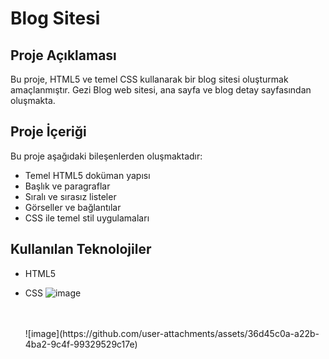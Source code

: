 # Blog Sitesi
## Proje Açıklaması
 Bu proje, HTML5 ve temel CSS kullanarak bir blog sitesi oluşturmak amaçlanmıştır. Gezi Blog web sitesi, ana sayfa ve blog detay sayfasından oluşmakta.
## Proje İçeriği 
Bu proje aşağıdaki bileşenlerden oluşmaktadır: 
- Temel HTML5 doküman yapısı
- Başlık ve paragraflar
- Sıralı ve sırasız listeler
- Görseller ve bağlantılar
- CSS ile temel stil uygulamaları 
## Kullanılan Teknolojiler
- HTML5
- CSS
  ![image](https://github.com/user-attachments/assets/20219ae5-fd77-45a9-8d7d-f03eececb7e3)

  <br>
  <br>
  ![image](https://github.com/user-attachments/assets/36d45c0a-a22b-4ba2-9c4f-99329529c17e)

